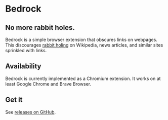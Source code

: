 # Bedrock
## No more rabbit holes.

Bedrock is a simple browser extension that obscures links on webpages. This discourages [rabbit holing](https://en.wikipedia.org/wiki/Wiki_rabbit_hole) on Wikipedia, news articles, and similar sites sprinkled with links.

## Availability
Bedrock is currently implemented as a Chromium extension. It works on at least Google Chrome and Brave Browser.

## Get it

See [releases on GitHub](https://github.com/ThatsJustCheesy/Bedrock/releases).
